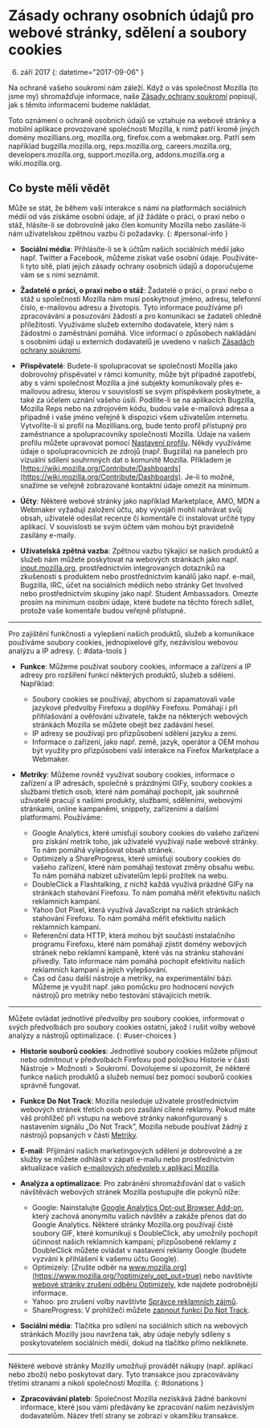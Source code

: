 # Zásady ochrany osobních údajů pro webové stránky, sdělení a soubory cookies

6. září 2017
{: datetime="2017-09-06" }

Na ochraně vašeho soukromí nám záleží. Když o vás společnost Mozilla (to jsme my) shromažďuje informace, naše [Zásady ochrany soukromí](https://www.mozilla.org/privacy/) popisují, jak s těmito informacemi budeme nakládat.

Toto oznámení o ochraně osobních údajů se vztahuje na webové stránky a mobilní aplikace provozované společností Mozilla, k nimž patří kromě jiných domény mozillians.org, mozilla.org, firefox.com a webmaker.org. Patří sem například  bugzilla.mozilla.org, reps.mozilla.org, careers.mozilla.org, developers.mozilla.org, support.mozilla.org, addons.mozilla.org a wiki.mozilla.org.

## Co byste měli vědět

Může se stát, že během vaší interakce s námi na platformách sociálních médií od vás získáme osobní údaje, ať již žádáte o práci, o praxi nebo o stáž, hlásíte-li se dobrovolně jako člen komunity Mozilla nebo zasíláte-li nám uživatelskou zpětnou vazbu či požadavky.
{: #personal-info }

* **Sociální média**: Přihlásíte-li se k účtům našich sociálních médií jako např. Twitter a Facebook, můžeme získat vaše osobní údaje. Používáte-li tyto sítě, platí jejich zásady ochrany osobních údajů a doporučujeme vám se s nimi seznámit.

* **Žadatelé o práci, o praxi nebo o stáž**: Žadatelé o práci, o praxi nebo o stáž u společnosti Mozilla nám musí poskytnout jméno, adresu, telefonní číslo, e-mailovou adresu a životopis. Tyto informace používáme při zpracovávání a posuzování žádostí a pro komunikaci se žadateli ohledně příležitostí. Využíváme služeb externího dodavatele, který nám s žádostmi o zaměstnání pomáhá. Více informací o způsobech nakládání s osobními údaji u externích dodavatelů je uvedeno v našich [Zásadách ochrany soukromí](https://www.mozilla.org/privacy/).

* **Přispěvatelé**: Budete-li spolupracovat se společností Mozilla jako dobrovolný přispěvatel v rámci komunity, může být případně zapotřebí, aby s vámi společnost Mozilla a jiné subjekty komunikovaly přes e-mailovou adresu, kterou v souvislosti se svým příspěvkem poskytnete, a také za účelem uznání vašeho úsilí. Podílíte-li se na aplikacích Bugzilla, Mozilla Reps nebo na zdrojovém kódu, budou vaše e-mailová adresa a případně i vaše jméno veřejně k dispozici všem uživatelům internetu. Vytvoříte-li si profil na Mozillians.org, bude tento profil přístupný pro zaměstnance a spolupracovníky společnosti Mozilla. Údaje na vašem profilu můžete upravovat pomocí [Nastavení profilu](https://mozillians.org/user/edit). Někdy využíváme údaje o spolupracovnících ze zdrojů (např. Bugzilla) na panelech pro vizuální sdílení souhrnných dat o komunitě Mozilla. Příkladem je [https://wiki.mozilla.org/Contribute/Dashboards](https://wiki.mozilla.org/Contribute/Dashboards). Je-li to možné, snažíme se veřejně zobrazované kontaktní údaje omezit na minimum.

* **Účty**: Některé webové stránky jako například Marketplace, AMO, MDN a Webmaker vyžadují založení účtu, aby vývojáři mohli nahrávat svůj obsah, uživatelé odesílat recenze či komentáře či instalovat určité typy aplikací. V souvislosti se svým účtem vám mohou být pravidelně zasílány e-maily.

* **Uživatelská zpětná vazba**:  Zpětnou vazbu týkající se našich produktů a služeb nám můžete poskytovat na webových stránkách jako např. [input.mozilla.org](https://input.mozilla.org/), prostřednictvím integrovaných dotazníků na zkušenosti s produktem nebo prostřednictvím kanálů jako např. e-mail, Bugzilla, IRC, účet na sociálních médiích nebo stránky Get Involved nebo prostřednictvím skupiny jako např. Student Ambassadors. Omezte prosím na minimum osobní údaje, které budete na těchto fórech sdílet, protože vaše komentáře budou veřejně přístupné.

---------------------------------------

Pro zajištění funkčnosti a vylepšení našich produktů, služeb a komunikace používáme soubory cookies, jednopixelové gify, nezávislou webovou analýzu a IP adresy.
{: #data-tools }

* **Funkce**: Můžeme používat soubory cookies, informace a zařízení a IP adresy pro rozšíření funkcí některých produktů, služeb a sdělení. Například:
    * Soubory cookies se používají, abychom si zapamatovali vaše jazykové předvolby Firefoxu a doplňky Firefoxu. Pomáhají i při přihlašování a ověřování uživatele, takže na některých webových stránkách Mozilla se můžete obejít bez zadávání hesel.
    * IP adresy se používají pro přizpůsobení sdělení jazyku a zemi.
    * Informace o zařízení, jako např. země, jazyk, operátor a OEM mohou být využity pro přizpůsobení vaší interakce na Firefox Marketplace a Webmaker.

* **Metriky**: Můžeme rovněž využívat soubory cookies, informace o zařízení a IP adresách, společně s prázdnými GIFy, soubory cookies a službami třetích osob, které nám pomáhají pochopit, jak souhrnně uživatelé pracují s našimi produkty, službami, sděleními, webovými stránkami, online kampaněmi, snippety, zařízeními a dalšími platformami. Používáme:
    * Google Analytics, které umisťují soubory cookies do vašeho zařízení pro získání metrik toho, jak uživatelé využívají naše webové stránky. To nám pomáhá vylepšovat obsah stránek.
    * Optimizely a ShareProgress, které umisťují soubory cookies do vašeho zařízení, které nám pomáhají testovat změny obsahu webu. To nám pomáhá nabízet uživatelům lepší prožitek na webu.
    * DoubleClick a Flashtalking, z nichž každá využívá prázdné GIFy na stránkách stahování Firefoxu. To nám pomáhá měřit efektivitu našich reklamních kampaní.
    * Yahoo Dot Pixel, která využívá JavaScript na našich stránkách stahování Firefoxu. To nám pomáhá měřit efektivitu našich reklamních kampaní.
    * Referenční data HTTP, která mohou být součástí instalačního programu Firefoxu, které nám pomáhají zjistit domény webových stránek nebo reklamní kampaně, které vás na stránku stahování přivedly. Tato informace nám pomáhá pochopit efektivitu našich reklamních kampaní a jejich vylepšování.
    * Čas od času další nástroje a metriky, na experimentální bázi. Můžeme je využít např. jako pomůcku pro hodnocení nových nástrojů pro metriky nebo testování stávajících metrik.

---------------------------------------

Můžete ovládat jednotlivé předvolby pro soubory cookies, informovat o svých předvolbách pro soubory cookies ostatní, jakož i rušit volby webové analýzy a nástrojů optimalizace.
{: #user-choices }

* **Historie souborů cookies**: Jednotlivé soubory cookies můžete přijmout nebo odmítnout v předvolbách Firefoxu pod položkou Historie v části Nástroje > Možnosti > Soukromí. Dovolujeme si upozornit, že některé funkce našich produktů a služeb nemusí bez pomoci souborů cookies správně fungovat.

* **Funkce Do Not Track**: Mozilla nesleduje uživatele prostřednictvím webových stránek třetích osob pro zasílání cílené reklamy. Pokud máte váš prohlížeč při vstupu na webové stránky nakonfigurovaný s nastavením signálu „Do Not Track”, Mozilla nebude používat žádný z nástrojů popsaných v části [Metriky](#data-tools).

* **E-mail**: Přijímání našich marketingových sdělení je dobrovolné a ze služby se můžete odhlásit v zápatí e-mailu nebo prostřednictvím aktualizace vašich [e-mailových předvoleb v aplikaci Mozilla](https://www.mozilla.org/newsletter/recovery/).

* **Analýza a optimalizace**: Pro zabránění shromažďování dat o vašich návštěvách webových stránek Mozilla postupujte dle pokynů níže:
    *  Google: Nainstalujte [Google Analytics Opt-out Browser Add-on](https://tools.google.com/dlpage/gaoptout), který zachová anonymitu vašich návštěv a zakáže přenos dat do Google Analytics. Některé stránky Mozilla.org používají čisté soubory GIF, které komunikují s DoubleClick, aby umožnily pochopit účinnost našich reklamních kampaní; přizpůsobené reklamy z DoubleClick můžete ovládat v nastavení reklamy Google (budete vyzváni k přihlášení k vašemu účtu Google).
    *  Optimizely: [Zrušte odběr na www.mozilla.org](https://www.mozilla.org/?optimizely_opt_out=true) nebo navštivte [webové stránky zrušení odběru Optimizely](https://www.optimizely.com/opt_out), kde najdete podrobnější informace.
    *  Yahoo: pro zrušení volby navštivte [Správce reklamních zájmů](https://aim.yahoo.com/aim/us/en/optout/).
    *  ShareProgress: V prohlížeči můžete [zapnout funkci Do Not Track](https://support.mozilla.org/kb/how-do-i-turn-do-not-track-feature).

* **Sociální média**: Tlačítka pro sdílení na sociálních sítích na webových stránkách Mozilly jsou navržena tak, aby údaje nebyly sdíleny s poskytovatelem sociálních médií, dokud na tlačítko přímo nekliknete.

---------------------------------------

Některé webové stránky Mozilly umožňují provádět nákupy (např. aplikací nebo zboží) nebo poskytovat dary. Tyto transakce jsou zpracovávány třetími stranami a nikoli společností Mozilla.
{: #donations }

* **Zpracovávání plateb**: Společnost Mozilla nezískává žádné bankovní informace, které jsou vámi předávány ke zpracování našim nezávislým dodavatelům. Název třetí strany se zobrazí v okamžiku transakce.
